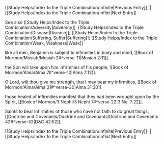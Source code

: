 [[Study Helps/Index to the Triple Combination/Infinite|Previous Entry]]  ||  [[Study Helps/Index to the Triple Combination/Inflict|Next Entry]]

 See also [[Study Helps/Index to the Triple Combination/Adversity|Adversity]]; [[Study Helps/Index to the Triple Combination/Disease|Disease]]; [[Study Helps/Index to the Triple Combination/Suffering, Suffer|Suffering]]; [[Study Helps/Index to the Triple Combination/Weak, Weakness|Weak]]

 like all men, Benjamin is subject to infirmities in body and mind, [[Book of Mormon/Mosiah/Mosiah 2#^verse-11|Mosiah 2:11]].

 the Son will take upon him infirmities of his people, [[Book of Mormon/Alma/Alma 7#^verse-12|Alma 7:12]].

 O Lord, wilt thou give me strength, that I may bear my infirmities, [[Book of Mormon/Alma/Alma 31#^verse-30|Alma 31:30]].

 those healed of infirmities manifest that they had been wrought upon by the Spirit, [[Book of Mormon/3 Nephi/3 Nephi 7#^verse-22|3 Ne. 7:22]].

 Saints to bear infirmities of those who have not faith to do great things, [[Doctrine and Covenants/Doctrine and Covenants/Doctrine and Covenants 42#^verse-52|D&C 42:52]].

[[Study Helps/Index to the Triple Combination/Infinite|Previous Entry]]  ||  [[Study Helps/Index to the Triple Combination/Inflict|Next Entry]]